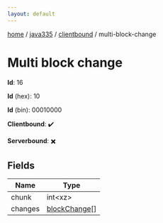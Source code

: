 ```yaml
---
layout: default
---
```


[home](/)  /  [java335](/protocol/java335)  /  [clientbound](/protocol/java335/clientbound)  /  multi-block-change

# Multi block change

**Id**: 16

**Id** (hex): 10

**Id** (bin): 00010000

**Clientbound**: ✔️

**Serverbound**: ✖️

## Fields

Name | Type
---|---
chunk | int&lt;xz&gt;
changes | [blockChange](/protocol/java335/types/block-change)[]
